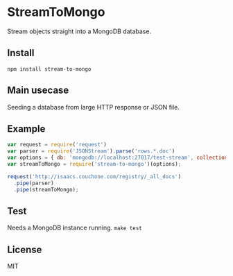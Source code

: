 # StreamToMongo
Stream objects straight into a MongoDB database.

## Install
`npm install stream-to-mongo`

## Main usecase 
Seeding a database from large HTTP response or JSON file.

## Example
```javascript
var request = require('request')
var parser = require('JSONStream').parse('rows.*.doc')
var options = { db: 'mongodb://localhost:27017/test-stream', collection: 'docs' }
var streamToMongo = require('stream-to-mongo')(options);

request('http://isaacs.couchone.com/registry/_all_docs')
  .pipe(parser)
  .pipe(streamToMongo);
```
## Test
Needs a MongoDB instance running.
`make test`

## License

MIT
